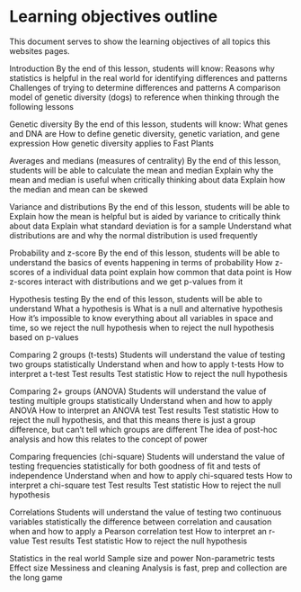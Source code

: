 # Learning objectives outline

This document serves to show the learning objectives of all topics this websites pages.

Introduction
By the end of this lesson, students will know:
Reasons why statistics is helpful in the real world for identifying differences and patterns
Challenges of trying to determine differences and patterns
A comparison model of genetic diversity (dogs) to reference when thinking through the following lessons

Genetic diversity
By the end of this lesson, students will know:
What genes and DNA are
How to define genetic diversity, genetic variation, and gene expression
How genetic diversity applies to Fast Plants

Averages and medians (measures of centrality)
By the end of this lesson, students will be able to calculate the mean and median
Explain why the mean and median is useful when critically thinking about data
Explain how the median and mean can be skewed 

Variance and distributions
By the end of this lesson, students will be able to
Explain how the mean is helpful but is aided by variance to critically think about data
Explain what standard deviation is for a sample
Understand what distributions are and why the normal distribution is used frequently

Probability and z-score
By the end of this lesson, students will be able to understand
the basics of events happening in terms of probability
How z-scores of a individual data point explain how common that data point is
How z-scores interact with distributions and we get p-values from it

Hypothesis testing
By the end of this lesson, students will be able to understand
What a hypothesis is
What is a null and alternative hypothesis
How it’s impossible to know everything about all variables in space and time, so we reject the null hypothesis
when to reject the null hypothesis based on p-values

Comparing 2 groups (t-tests)
Students will understand 
the value of testing two groups statistically
Understand when and how to apply t-tests
How to interpret a t-test
Test results
Test statistic
How to reject the null hypothesis

Comparing 2+ groups (ANOVA)
Students will understand 
the value of testing multiple groups statistically
Understand when and how to apply ANOVA
How to interpret an ANOVA test
Test results
Test statistic
How to reject the null hypothesis, and that this means there is just a group difference, but can’t tell which groups are different
The idea of post-hoc analysis and how this relates to the concept of power

Comparing frequencies (chi-square)
Students will understand 
the value of testing frequencies statistically for both goodness of fit and tests of independence
Understand when and how to apply chi-squared tests
How to interpret a chi-square test
Test results
Test statistic
How to reject the null hypothesis

Correlations
Students will understand 
the value of testing two continuous variables statistically
the difference between correlation and causation
when and how to apply a Pearson correlation test
How to interpret an r-value
Test results
Test statistic
How to reject the null hypothesis

Statistics in the real world
Sample size and power
Non-parametric tests
Effect size
Messiness and cleaning
Analysis is fast, prep and collection are the long game
